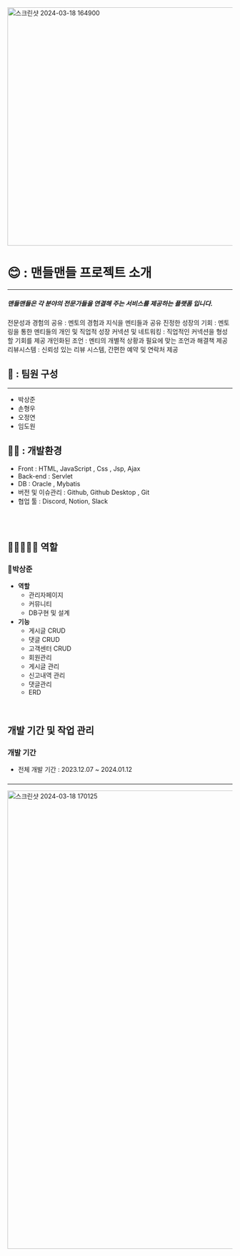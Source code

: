 <img width="534" alt="스크린샷 2024-03-18 164900" src="https://github.com/BBakSSan/mandle/assets/154568326/dbcb225b-2238-4370-8422-911e30ef4998">

# 😊 : 맨들맨들 프로젝트 소개

---
##### 맨들맨들은 각 분야의 전문가들을 연결해 주는 서비스를 제공하는 플랫폼 입니다.
전문성과 경험의 공유 : 멘토의 경험과 지식을 멘티들과 공유
진정한 성장의 기회 : 멘토링을 통한 멘티들의 개인 및 직업적 성장
커넥션 및 네트워킹 : 직업적인 커넥션을 형성할 기회를 제공
개인화된 조언 : 멘티의 개별적 상황과 필요에 맞는 조언과 해결책 제공
리뷰시스템 : 신뢰성 있는 리뷰 시스템, 간편한 예약 및 연락처 제공
## 👏 : 팀원 구성
---
- 박상준
- 손형우
- 오정연
- 임도원


## 🐱‍🏍 : 개발환경
- Front : HTML, JavaScript , Css , Jsp, Ajax
- Back-end : Servlet
- DB : Oracle , Mybatis
- 버전 및 이슈관리 : Github, Github Desktop , Git
- 협업 툴 : Discord, Notion, Slack


<br>


<br>

## 👨🏽‍🤝‍👨🏽 역할


### 🍊박상준

- **역할**
    - 관리자페이지
    - 커뮤니티
    - DB구현 및 설계
- **기능**
    - 게시글 CRUD
    - 댓글 CRUD
    - 고객센터 CRUD
    - 회원관리
    - 게시글 관리
    - 신고내역 관리
    - 댓글관리
    - ERD
  

<br>

## 개발 기간 및 작업 관리

### 개발 기간

- 전체 개발 기간 : 2023.12.07 ~ 2024.01.12

### 
---
<img width="1027" alt="스크린샷 2024-03-18 170125" src="https://github.com/BBakSSan/mandle/assets/154568326/dd234354-e4f9-40fc-8235-b15a29375d58">




